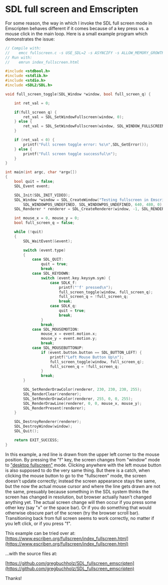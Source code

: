 # SDL full screen and Emscripten

For some reason, the way in which I invoke the SDL full screen mode in
Emscripten behaves different if it comes because of a key press vs. a mouse
click in the main loop.  Here is a small example program which demonstrates the
issue:

```C
// Compile with:
//    emcc fullscreen.c -s USE_SDL=2 -s ASYNCIFY -s ALLOW_MEMORY_GROWTH=1
// Run with:
//    emrun index_fullscreen.html

#include <stdbool.h>
#include <stdlib.h>
#include <stdio.h>
#include <SDL2/SDL.h>

void full_screen_toggle(SDL_Window *window, bool full_screen_q) {

    int ret_val = 0;

    if(full_screen_q) {
        ret_val = SDL_SetWindowFullscreen(window, 0);
    } else {
        ret_val = SDL_SetWindowFullscreen(window, SDL_WINDOW_FULLSCREEN_DESKTOP);
    }

    if (ret_val < 0) {
        printf("Full screen toggle error: %s\n",SDL_GetError());
    } else {
        printf("Full screen toggle successful\n");
    } 
}

int main(int argc, char *argv[])
{
    bool quit = false;
    SDL_Event event;

    SDL_Init(SDL_INIT_VIDEO);
    SDL_Window *window = SDL_CreateWindow("Testing fullscreen in Emscripten",
        SDL_WINDOWPOS_UNDEFINED, SDL_WINDOWPOS_UNDEFINED, 640, 480, 0);
    SDL_Renderer * renderer = SDL_CreateRenderer(window, -1, SDL_RENDERER_ACCELERATED);

    int mouse_x = 0, mouse_y = 0;
    bool full_screen_q = false;

    while (!quit)
    {
        SDL_WaitEvent(&event);

        switch (event.type)
        {
            case SDL_QUIT:
                quit = true;
                break;
            case SDL_KEYDOWN:
                switch (event.key.keysym.sym) {
                    case SDLK_f:
                        printf("'f' pressed\n");
                        full_screen_toggle(window, full_screen_q);
                        full_screen_q = !full_screen_q; 
                        break;
                    case SDLK_q:
                        quit = true;
                        break;
                }
                break;
            case SDL_MOUSEMOTION:
                mouse_x = event.motion.x;
                mouse_y = event.motion.y;
                break;
            case SDL_MOUSEBUTTONUP:
                if (event.button.button == SDL_BUTTON_LEFT) {
                    printf("Left Mouse Button Up\n");
                    full_screen_toggle(window, full_screen_q);
                    full_screen_q = !full_screen_q; 
                }
                break;
        }

        SDL_SetRenderDrawColor(renderer, 230, 230, 230, 255);
        SDL_RenderClear(renderer);
        SDL_SetRenderDrawColor(renderer, 255, 0, 0, 255);
        SDL_RenderDrawLine(renderer, 0, 0, mouse_x, mouse_y);
        SDL_RenderPresent(renderer);
    }

    SDL_DestroyRenderer(renderer);
    SDL_DestroyWindow(window);
    SDL_Quit();

    return EXIT_SUCCESS;
}
```

In this example, a red line is drawn from the upper left corner to the mouse
position.  By pressing the "f" key, the screen changes from "window" mode to
["desktop fullscreen"](https://wiki.libsdl.org/SDL_SetWindowFullscreen) mode.
Clicking anywhere with the left mouse button is also supposed to do the very
same thing.  But there is a catch, when clicking the mouse button to go to the
"fullscreen" mode, the screen doesn't update correctly; instead the screen
appearance stays the same, but the now the actual mouse cursor and where the
line gets drawn are not the same, presuably because something in the SDL system
thinks the screen has changed in resolution, but browser actually hasn't
changed anything yet.  The actual screen change will then occur if you press
some other key (say "x" or the space bar).  Or if you do something that would
otherwise obscure part of the screen (try the browser scroll bar).
Transitioning back from full screen seems to work correctly, no matter if you
left click, or if you press "f".

This example can be tried over at: [https://www.escriben.org/fullscreen/index_fullscreen.html](https://www.escriben.org/fullscreen/index_fullscreen.html)

...with the source files at:

[https://github.com/gregbuchholz/SDL_fullscreen_emscripten](https://github.com/gregbuchholz/SDL_fullscreen_emscripten)

Thanks!

